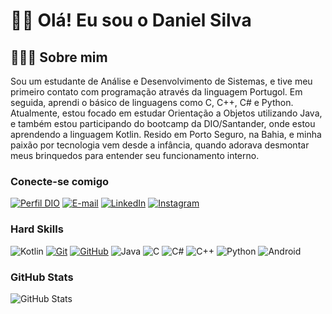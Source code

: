 
# 👋🏽 Olá! Eu sou o Daniel Silva

## 🧑🏽‍💻 Sobre mim
Sou um estudante de Análise e Desenvolvimento de Sistemas, e tive meu primeiro contato com programação através da linguagem Portugol. Em seguida, aprendi o básico de linguagens como C, C++, C# e Python. Atualmente, estou focado em estudar Orientação a Objetos utilizando Java, e também estou participando do bootcamp da DIO/Santander, onde estou aprendendo a linguagem Kotlin. Resido em Porto Seguro, na Bahia, e minha paixão por tecnologia vem desde a infância, quando adorava desmontar meus brinquedos para entender seu funcionamento interno.

### Conecte-se comigo
[![Perfil DIO](https://img.shields.io/badge/-Meu%20Perfil%20na%20DIO-30A3DC?style=for-the-badge)](https://web.dio.me/users/dsdezessete/)
[![E-mail](https://img.shields.io/badge/-Email-000?style=for-the-badge&logo=microsoft-outlook&logoColor=E94D5F)](mailto:dsdezessete@gmail.com)
[![LinkedIn](https://img.shields.io/badge/-LinkedIn-000?style=for-the-badge&logo=linkedin&logoColor=30A3DC)](https://www.linkedin.com/in/daniel-silva-840b0b242/)
[![Instagram](https://img.shields.io/badge/Instagram-000.svg?style=for-the-badge&logo=Instagram&logoColor=pink)](https://www.instagram.com/dsdezessete/)




### Hard Skills
![Kotlin](https://img.shields.io/badge/kotlin-%23000000.svg?style=for-the-badge&logo=kotlin&logoColor=30A3DC)
[![Git](https://img.shields.io/badge/Git-000?style=for-the-badge&logo=git&logoColor=E94D5F)](https://git-scm.com/doc) 
[![GitHub](https://img.shields.io/badge/GitHub-000?style=for-the-badge&logo=github&logoColor=30A3DC)](https://docs.github.com/)
![Java](https://img.shields.io/badge/java-black.svg?style=for-the-badge&logo=openjdk&logoColor=red)
![C](https://img.shields.io/badge/c-000.svg?style=for-the-badge&logo=c&logoColor=blue)
![C#](https://img.shields.io/badge/c%23-000.svg?style=for-the-badge&logo=c-sharp&logoColor=blue)
![C++](https://img.shields.io/badge/c++-000.svg?style=for-the-badge&logo=c%2B%2B&logoColor=purple)
![Python](https://img.shields.io/badge/python-000?style=for-the-badge&logo=python&logoColor=ffdd54)
![Android](https://img.shields.io/badge/Android-000?style=for-the-badge&logo=android&logoColor=green)



### GitHub Stats
![GitHub Stats](https://github-readme-stats.vercel.app/api?username=dsdezessete&theme=material-palenight)





